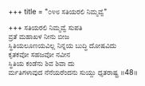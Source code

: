 +++
title = "೦೪೮ ಸತಿಯರಲಿ ನಿಮ್ಮವ್ವೆ"

+++
ಸತಿಯರಲಿ ನಿಮ್ಮವ್ವೆ ಸುಪತಿ  
ವ್ರತೆ ಮಹಾಖಳ ನೀನು ಬೀಜ  
ಸ್ಥಿತಿಯಲೂಣಯವಿಲ್ಲ ನಿನ್ನಯ ಬುದ್ಧಿ ದೋಷವಿದು  
ಕೃತಕವೋ ಸಹಜವೋ ನವೀನ  
ಸ್ಥಿತಿಯ ಕಂಡೆನು ಶಿವ ಶಿವಾ ದು  
ರ್ಮತಿಗಳಾವುದ ನೆನೆಯರೆಂದನು ಸುಯ್ದು ಧೃತರಾಷ್ಟ್ರ     ॥48॥